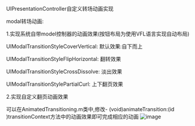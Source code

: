 UIPresentationController自定义转场动画实现

modal转场动画:

1.实现系统自带model控制器的动画效果(按钮布局为使用VFL语言实现自动布局)

  UIModalTransitionStyleCoverVertical: 默认效果:自下而上
 
  UIModalTransitionStyleFlipHorizontal: 翻转效果
 
  UIModalTransitionStyleCrossDissolve: 淡出效果
 
  UIModalTransitionStylePartialCurl: 上下翻页效果

 2.实现自定义翻页动画效果
 
  可以在AnimatedTransitioning.m类中,修改- (void)animateTransition:(id <UIViewControllerContextTransitioning>)transitionContext方法中的动画效果即可完成相应的动画
![image](https://github.com/xiaocai33/presentationController/blob/master/modalTransitionStyleAndVFL/modalTransitionStyleAndVFL/image/presentation.gif)
